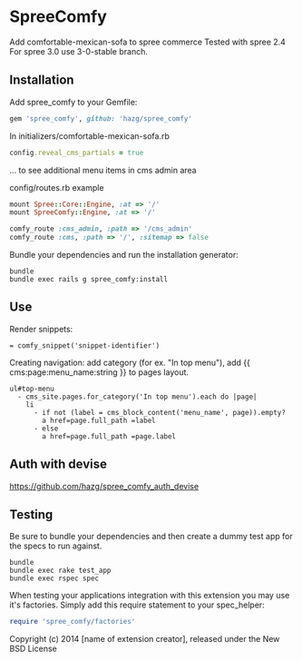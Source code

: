 SpreeComfy
==========

Add comfortable-mexican-sofa to spree commerce
Tested with spree 2.4
For spree 3.0 use 3-0-stable branch.

Installation
------------

Add spree_comfy to your Gemfile:

```ruby
gem 'spree_comfy', github: 'hazg/spree_comfy'
```

In initializers/comfortable-mexican-sofa.rb
```ruby
config.reveal_cms_partials = true
```
... to see additional menu items in cms admin area

config/routes.rb example
```ruby
mount Spree::Core::Engine, :at => '/'
mount SpreeComfy::Engine, :at => '/'

comfy_route :cms_admin, :path => '/cms_admin'
comfy_route :cms, :path => '/', :sitemap => false
```

Bundle your dependencies and run the installation generator:

```shell
bundle
bundle exec rails g spree_comfy:install
```

Use
---
Render snippets:
```slim
= comfy_snippet('snippet-identifier')
```
Creating navigation:
add category (for ex. "In top menu"), add {{ cms:page:menu_name:string }} to pages layout.

```slim
ul#top-menu
  - cms_site.pages.for_category('In top menu').each do |page|
    li
      - if not (label = cms_block_content('menu_name', page)).empty?
        a href=page.full_path =label
      - else
        a href=page.full_path =page.label
```

Auth with devise
----------------

https://github.com/hazg/spree_comfy_auth_devise



Testing
-------

Be sure to bundle your dependencies and then create a dummy test app for the specs to run against.

```shell
bundle
bundle exec rake test_app
bundle exec rspec spec
```

When testing your applications integration with this extension you may use it's factories.
Simply add this require statement to your spec_helper:

```ruby
require 'spree_comfy/factories'
```

Copyright (c) 2014 [name of extension creator], released under the New BSD License
